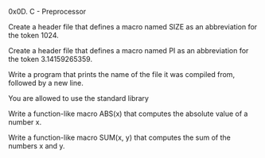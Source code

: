 0x0D. C - Preprocessor

Create a header file that defines a macro named
SIZE as an abbreviation for the token 1024.

Create a header file that defines a macro named PI as
an abbreviation for the token 3.14159265359.

Write a program that prints the name of the file it was
compiled from, followed by a new line.

You are allowed to use the standard library

Write a function-like macro ABS(x) that computes
the absolute value of a number x.

Write a function-like macro SUM(x, y) that
computes the sum of the numbers x and y.


